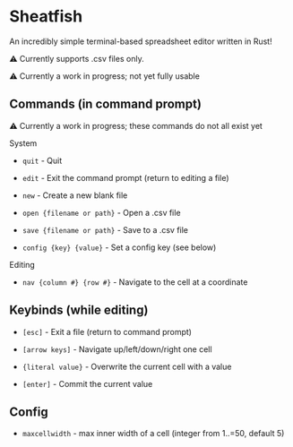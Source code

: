 # Sheatfish

An incredibly simple terminal-based spreadsheet editor written in Rust!

<!-- todo: add image of a sheatfish and a spreadsheet screenshot -->

:warning: Currently supports .csv files only.

:warning: Currently a work in progress; not yet fully usable

## Commands (in command prompt)

:warning: Currently a work in progress; these commands do not all exist yet

System

- `quit` -
Quit

- `edit` -
Exit the command prompt (return to editing a file)

- `new` - Create a new blank file

- `open {filename or path}` -
Open a .csv file

- `save {filename or path}` -
Save to a .csv file

- `config {key} {value}` -
Set a config key (see below)

Editing

- `nav {column #} {row #}` -
Navigate to the cell at a coordinate

## Keybinds (while editing)

- `[esc]` -
Exit a file (return to command prompt)

- `[arrow keys]` -
Navigate up/left/down/right one cell

- `{literal value}` -
Overwrite the current cell with a value

- `[enter]` - Commit the current value

## Config

- `maxcellwidth` - max inner width of a cell (integer from 1..=50, default 5)

